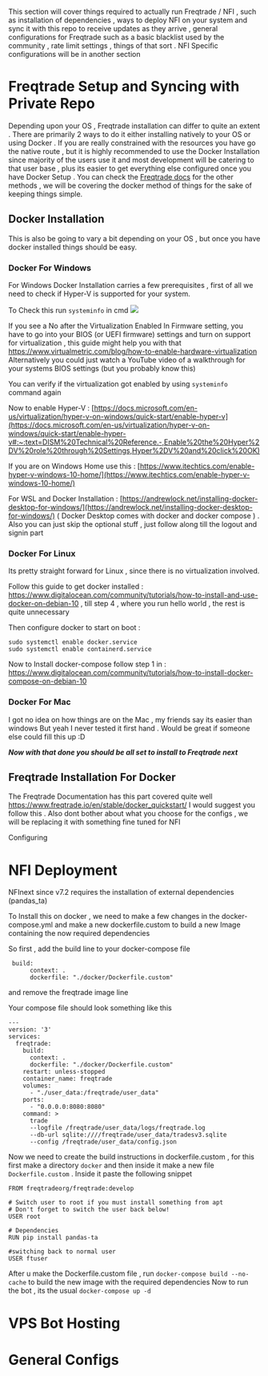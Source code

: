 This section will cover things required to actually run Freqtrade / NFI , such as installation of dependencies , ways to deploy NFI on your system and sync it with this repo to receive updates as they arrive , general configurations for Freqtrade such as a basic blacklist used by the community , rate limit settings , things of that sort . NFI Specific configurations will be in another section

# Freqtrade Setup and Syncing with Private Repo

Depending upon your OS , Freqtrade installation can differ to quite an extent . There are primarily 2 ways to do it either installing natively to your OS or using Docker . If you are really constrained with the resources you have go the native route , but it is highly recommended to use the Docker Installation since majority of the users use it and most development will be catering to that user base , plus its easier to get everything else configured once you have Docker Setup . You can check the [Freqtrade docs](https://www.freqtrade.io/en/stable/installation/) for the other methods , we will be covering the docker method of things for the sake of keeping things simple. 

## Docker Installation
This is also be going to vary a bit depending on your OS , but once you have docker installed things should be easy.

### Docker For Windows
For Windows Docker Installation carries a few prerequisites , first of all we need to check if Hyper-V is supported for your system.

To Check this run `systeminfo` in cmd
![](https://s3.us-west-2.amazonaws.com/secure.notion-static.com/3bc44937-34c2-4aaa-8a4f-7ae74f293d13/Untitled.png?X-Amz-Algorithm=AWS4-HMAC-SHA256&X-Amz-Credential=AKIAT73L2G45O3KS52Y5%2F20210802%2Fus-west-2%2Fs3%2Faws4_request&X-Amz-Date=20210802T134639Z&X-Amz-Expires=86400&X-Amz-Signature=4e1d4745b2548651e870f7b06abefb6de910efa5e8aa89dc81bf6582af479fcd&X-Amz-SignedHeaders=host&response-content-disposition=filename%20%3D%22Untitled.png%22)

If you see a No after the Virtualization Enabled In Firmware setting, you have to go into your BIOS (or UEFI firmware) settings and turn on support for virtualization , this guide might help you with that https://www.virtualmetric.com/blog/how-to-enable-hardware-virtualization
Alternatively you could just watch a YouTube video of a walkthrough for your systems BIOS settings (but you probably know this)

You can verify if the virtualization got enabled by using `systeminfo` command again

Now to enable Hyper-V : [https://docs.microsoft.com/en-us/virtualization/hyper-v-on-windows/quick-start/enable-hyper-v](https://docs.microsoft.com/en-us/virtualization/hyper-v-on-windows/quick-start/enable-hyper-v#:~:text=DISM%20Technical%20Reference.-,Enable%20the%20Hyper%2DV%20role%20through%20Settings,Hyper%2DV%20and%20click%20OK) 

If you are on Windows Home use this : [https://www.itechtics.com/enable-hyper-v-windows-10-home/](https://www.itechtics.com/enable-hyper-v-windows-10-home/)

For WSL and Docker Installation : [https://andrewlock.net/installing-docker-desktop-for-windows/](https://andrewlock.net/installing-docker-desktop-for-windows/)
( Docker Desktop comes with docker and docker compose ) . Also you can just skip the optional stuff , just follow along till the logout and signin part


### Docker For Linux
Its pretty straight forward for Linux , since there is no virtualization involved.

Follow this guide to get docker installed : https://www.digitalocean.com/community/tutorials/how-to-install-and-use-docker-on-debian-10 , till step 4 , where you run hello world , the rest is quite unnecessary 

Then configure docker to start on boot :
```
sudo systemctl enable docker.service
sudo systemctl enable containerd.service
```

Now to Install docker-compose follow step 1 in : https://www.digitalocean.com/community/tutorials/how-to-install-docker-compose-on-debian-10

### Docker For Mac
I got no idea on how things are on the Mac , my friends say its easier than windows But yeah I never tested it first hand . 
Would be great if someone else could fill this up :D


_**Now with that done you should be all set to install to Freqtrade next**_

## Freqtrade Installation For Docker
The Freqtrade Documentation has this part covered quite well https://www.freqtrade.io/en/stable/docker_quickstart/
I would suggest you follow this . Also dont bother about what you choose for the configs , we will be replacing it with something fine tuned for NFI

Configuring 

# NFI Deployment

NFInext since v7.2 requires the installation of external dependencies (pandas_ta)

To Install this on docker , we need to make a few changes in the docker-compose.yml and make a new dockerfile.custom to build a new Image containing the now required dependencies

So first , add the build line to your docker-compose file
```
 build:
      context: .
      dockerfile: "./docker/Dockerfile.custom"
```
and remove the freqtrade image line

Your compose file should look something like this
```
---
version: '3'
services:
  freqtrade:
    build:
      context: .
      dockerfile: "./docker/Dockerfile.custom"
    restart: unless-stopped
    container_name: freqtrade
    volumes:
      - "./user_data:/freqtrade/user_data"
    ports:
      - "0.0.0.0:8080:8080"
    command: >
      trade
      --logfile /freqtrade/user_data/logs/freqtrade.log
      --db-url sqlite:////freqtrade/user_data/tradesv3.sqlite
      --config /freqtrade/user_data/config.json
```

Now we need to create the build instructions in dockerfile.custom , for this first make a directory `docker` and then inside it make a new file `Dockerfile.custom` . Inside it paste the following snippet
```
FROM freqtradeorg/freqtrade:develop

# Switch user to root if you must install something from apt
# Don't forget to switch the user back below!
USER root

# Dependencies
RUN pip install pandas-ta

#switching back to normal user
USER ftuser
```

After u make the Dockerfile.custom file , run `docker-compose build --no-cache` to build the new image with the required dependencies
Now to run the bot , its the usual `docker-compose up -d` 

# VPS Bot Hosting

# General Configs

